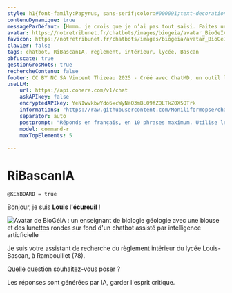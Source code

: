 ```yaml
---
style: h1{font-family:Papyrus, sans-serif;color:#000091;text-decoration:bold}li{font-family:Verdana, "DejaVu Sans", sans-serif}p{font-family:Verdana, "DejaVu Sans", sans-serif}footer{font-family:Papyrus, sans-serif}aside{font-size:0.5em}audio{visibility:hidden}main{background:linear-gradient(90deg, rgba(239,232,236,1) 0%, rgba(208,187,198,1) 100%)}.bot-message ul.messageOptions li>a:hover{background-color:#49651e;border-color:#43481D}.user-message{background-color:#651e49}
contenuDynamique: true
messageParDéfaut: [Hmmm… je crois que je n’ai pas tout saisi. Faites une autre proposition.]
avatar: https://notretribunet.fr/chatbots/images/biogeia/avatar_BioGeIA_n&b.png
favicon: https://notretribunet.fr/chatbots/images/biogeia/avatar_BioGeIA_n&b.png
clavier: false
tags: chatbot, RiBascanIA, règlement, intérieur, lycée, Bascan
obfuscate: true
gestionGrosMots: true
rechercheContenu: false
footer: CC BY NC SA Vincent Thizeau 2025 - Créé avec ChatMD, un outil libre et gratuit de Cédric Eyssette
useLLM:
    url: https://api.cohere.com/v1/chat
    askAPIkey: false
    encryptedAPIkey: YeNIwvkbwYdo6xcWyNaO3mBL09fZQLTkZ0X5QTrk
    informations: "https://raw.githubusercontent.com/Moniliformopse/chatbots/main/RiBascan_fichier_RAG.md"
    separator: auto
    postprompt: "Réponds en français, en 10 phrases maximum. Utilise le gras, l'italique et les listes en Markdown pour mettre en valeur les éléments importants. Termine sur une affirmation, pas de question."
    model: command-r
    maxTopElements: 5
    
---
```


# RiBascanIA
`@KEYBOARD = true`

Bonjour, je suis **Louis l'écureuil** !

![Avatar de BioGéIA : un enseignant de biologie géologie avec une blouse et des lunettes rondes sur fond d'un chatbot assisté par intelligence articficielle](https://notretribunet.fr/chatbots/images/biogeia/BioGéoIA.jpg "Image créée avec Canva IA")

Je suis votre assistant de recherche du règlement intérieur du lycée Louis-Bascan, à Rambouillet (78).

Quelle question souhaitez-vous poser ?

Les réponses sont générées par IA, garder l'esprit critique.
